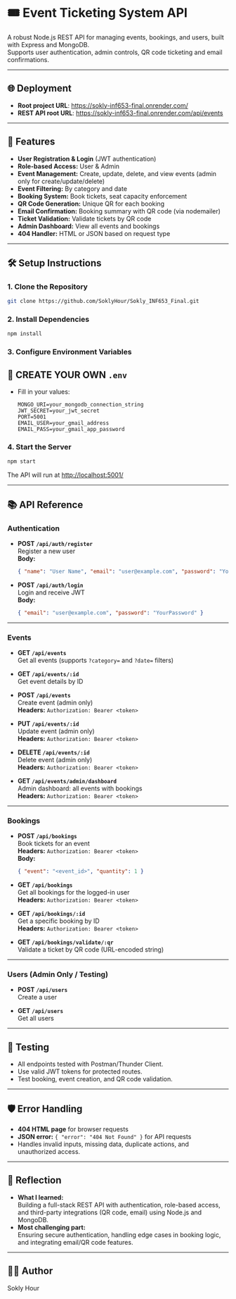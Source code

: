 # 🎟️ Event Ticketing System API

A robust Node.js REST API for managing events, bookings, and users, built with Express and MongoDB.  
Supports user authentication, admin controls, QR code ticketing and email confirmations.

---
## 🌐 Deployment

- **Root project URL**: https://sokly-inf653-final.onrender.com/
- **REST API root URL**: https://sokly-inf653-final.onrender.com/api/events

---

## 🚀 Features

- **User Registration & Login** (JWT authentication)
- **Role-based Access:** User & Admin
- **Event Management:** Create, update, delete, and view events (admin only for create/update/delete)
- **Event Filtering:** By category and date
- **Booking System:** Book tickets, seat capacity enforcement
- **QR Code Generation:** Unique QR for each booking
- **Email Confirmation:** Booking summary with QR code (via nodemailer)
- **Ticket Validation:** Validate tickets by QR code
- **Admin Dashboard:** View all events and bookings
- **404 Handler:** HTML or JSON based on request type

---

## 🛠️ Setup Instructions

### 1. Clone the Repository

```bash
git clone https://github.com/SoklyHour/Sokly_INF653_Final.git
```

### 2. Install Dependencies

```bash
npm install
```

### 3. Configure Environment Variables

## 📄 CREATE YOUR OWN `.env`

- Fill in your values:
  ```
  MONGO_URI=your_mongodb_connection_string
  JWT_SECRET=your_jwt_secret
  PORT=5001
  EMAIL_USER=your_gmail_address
  EMAIL_PASS=your_gmail_app_password
  ```

### 4. Start the Server

```bash
npm start
```
The API will run at [http://localhost:5001/](http://localhost:5001/)

---

## 📚 API Reference

### Authentication

- **POST `/api/auth/register`**  
  Register a new user  
  **Body:**  
  ```json
  { "name": "User Name", "email": "user@example.com", "password": "YourPassword" }
  ```

- **POST `/api/auth/login`**  
  Login and receive JWT  
  **Body:**  
  ```json
  { "email": "user@example.com", "password": "YourPassword" }
  ```

---

### Events

- **GET `/api/events`**  
  Get all events (supports `?category=` and `?date=` filters)

- **GET `/api/events/:id`**  
  Get event details by ID

- **POST `/api/events`**  
  Create event (admin only)  
  **Headers:** `Authorization: Bearer <token>`

- **PUT `/api/events/:id`**  
  Update event (admin only)  
  **Headers:** `Authorization: Bearer <token>`

- **DELETE `/api/events/:id`**  
  Delete event (admin only)  
  **Headers:** `Authorization: Bearer <token>`

- **GET `/api/events/admin/dashboard`**  
  Admin dashboard: all events with bookings  
  **Headers:** `Authorization: Bearer <token>`

---

### Bookings

- **POST `/api/bookings`**  
  Book tickets for an event  
  **Headers:** `Authorization: Bearer <token>`  
  **Body:**  
  ```json
  { "event": "<event_id>", "quantity": 1 }
  ```

- **GET `/api/bookings`**  
  Get all bookings for the logged-in user  
  **Headers:** `Authorization: Bearer <token>`

- **GET `/api/bookings/:id`**  
  Get a specific booking by ID  
  **Headers:** `Authorization: Bearer <token>`

- **GET `/api/bookings/validate/:qr`**  
  Validate a ticket by QR code (URL-encoded string)

---

### Users (Admin Only / Testing)

- **POST `/api/users`**  
  Create a user

- **GET `/api/users`**  
  Get all users

---

## 🧪 Testing

- All endpoints tested with Postman/Thunder Client.
- Use valid JWT tokens for protected routes.
- Test booking, event creation, and QR code validation.

---

## 🛡️ Error Handling

- **404 HTML page** for browser requests
- **JSON error:** `{ "error": "404 Not Found" }` for API requests
- Handles invalid inputs, missing data, duplicate actions, and unauthorized access.

---

## 📝 Reflection

- **What I learned:**  
  Building a full-stack REST API with authentication, role-based access, and third-party integrations (QR code, email) using Node.js and MongoDB.
- **Most challenging part:**  
  Ensuring secure authentication, handling edge cases in booking logic, and integrating email/QR code features.

---

## 👨‍💻 Author

Sokly Hour
